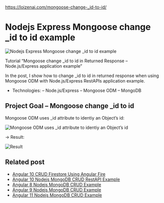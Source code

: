 https://loizenai.com/mongoose-change-_id-to-id/

# Nodejs Express Mongoose change _id to id example

![Nodejs Express Mongoose change _id to id example](https://loizenai.com/wp-content/uploads/2020/12/mongoose-change-_id-to-id.png)

Tutorial “Mongoose change _id to id in Returned Response – Node.js/Express application example”

In the post, I show how to change _id to id in returned response when using Mongoose ODM with Node.js/Express RestAPIs application example.

* Technologies:
– Node.js/Express
– Mongoose ODM
– MongoDB

## Project Goal – Mongoose change _id to id
Mongoose ODM uses _id attribute to identiy an Object’s id:

![Mongoose ODM uses _id attribute to identiy an Object’s id](https://loizenai.com/wp-content/uploads/2020/12/Nodejs-Restapi-Mongoose-Convert-_id-to-id-to-response-client-initial-data.png)

-> Result:

![Result](https://loizenai.com/wp-content/uploads/2020/12/Express-Request-get-All-Customers.png)

## Related post

- [Angular 10 CRUD Firestore Using Angular Fire](https://loizenai.com/angular-10-crud-firestore-using-angular-fire/)
- [Angular 10 Nodejs MongoDB CRUD RestAPI Example](https://loizenai.com/angular-10-nodejs-mongodb-crud-restapi-example/)
- [Angular 8 Nodejs MongoDB CRUD Example](https://loizenai.com/angular-8-nodejs-mongodb-crud-example/)
- [Angular 9 Nodejs MongoDB CRUD Example](https://loizenai.com/angular-9-nodejs-mongodb-crud-example/)
- [Angular 11 Nodejs MongoDB CRUD Example](https://loizenai.com/angular-11-nodejs-mongodb-crud-example/)
